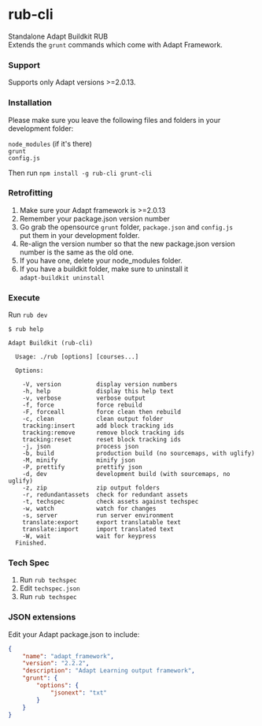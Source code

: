 # rub-cli
Standalone Adapt Buildkit RUB  
Extends the ``grunt`` commands which come with Adapt Framework.  

### Support
Supports only Adapt versions >=2.0.13.


### Installation
Please make sure you leave the following files and folders in your development folder:  

``node_modules`` (if it's there)  
``grunt``  
``config.js``  

Then run ``npm install -g rub-cli grunt-cli``  

### Retrofitting
1. Make sure your Adapt framework is >=2.0.13
2. Remember your package.json version number
3. Go grab the opensource ``grunt`` folder, ``package.json`` and ``config.js``  
put them in your development folder.
4. Re-align the version number so that the new package.json version number is the same as the old one.
5. If you have one, delete your node_modules folder.
6. If you have a buildkit folder, make sure to uninstall it  
``adapt-buildkit uninstall``


### Execute

Run ``rub dev``

```
$ rub help

Adapt Buildkit (rub-cli)

  Usage: ./rub [options] [courses...]

  Options:

    -V, version          display version numbers
    -h, help             display this help text
    -v, verbose          verbose output
    -f, force            force rebuild
    -F, forceall         force clean then rebuild
    -c, clean            clean output folder
    tracking:insert      add block tracking ids
    tracking:remove      remove block tracking ids
    tracking:reset       reset block tracking ids
    -j, json             process json
    -b, build            production build (no sourcemaps, with uglify)
    -M, minify           minify json
    -P, prettify         prettify json
    -d, dev              development build (with sourcemaps, no uglify)
    -z, zip              zip output folders
    -r, redundantassets  check for redundant assets
    -t, techspec         check assets against techspec
    -w, watch            watch for changes
    -s, server           run server environment
    translate:export     export translatable text
    translate:import     import translated text
    -W, wait             wait for keypress
  Finished.

```

### Tech Spec
1. Run ```rub techspec```
2. Edit ```techspec.json```
3. Run ```rub techspec```

### JSON extensions
Edit your Adapt package.json to include:
```json
{
    "name": "adapt_framework",
    "version": "2.2.2",
    "description": "Adapt Learning output framework",
    "grunt": {
        "options": {
            "jsonext": "txt"
        }
    }
}
```